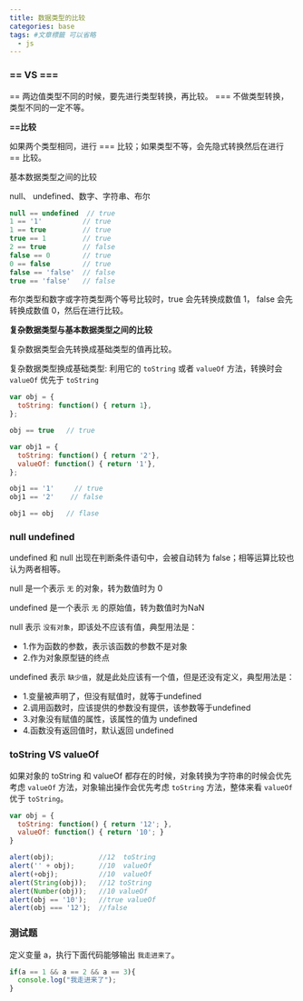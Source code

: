 ```yaml
---
title: 数据类型的比较
categories: base
tags: #文章標籤 可以省略
  - js
---
```


### == VS ===

== 两边值类型不同的时候，要先进行类型转换，再比较。
=== 不做类型转换，类型不同的一定不等。

**==比较**

如果两个类型相同，进行 === 比较；如果类型不等，会先隐式转换然后在进行 == 比较。

基本数据类型之间的比较

null、 undefined、数字、字符串、布尔

```js
null == undefined  // true
1 == '1'          // true
1 == true         // true
true == 1         // true
2 == true         // false
false == 0        // true
0 == false        // true
false == 'false'  // false
true == 'false'   // false
```
布尔类型和数字或字符类型两个等号比较时，true 会先转换成数值 1， false 会先转换成数值 0，然后在进行比较。

**复杂数据类型与基本数据类型之间的比较**

复杂数据类型会先转换成基础类型的值再比较。

复杂数据类型换成基础类型: 利用它的 `toString` 或者 `valueOf` 方法，转换时会 `valueOf` 优先于 `toString`

```js
var obj = {
  toString: function() { return 1},
};

obj == true   // true

var obj1 = {
  toString: function() { return '2'},
  valueOf: function() { return '1'},
};

obj1 == '1'     // true
obj1 == '2'    // false

obj1 == obj   // flase
```

### null  undefined

undefined 和 null 出现在判断条件语句中，会被自动转为 false；相等运算比较也认为两者相等。

null 是一个表示 `无` 的对象，转为数值时为 0

undefined 是一个表示 `无` 的原始值，转为数值时为NaN

null 表示 `没有对象`，即该处不应该有值，典型用法是：

- 1.作为函数的参数，表示该函数的参数不是对象
- 2.作为对象原型链的终点

undefined 表示 `缺少值`，就是此处应该有一个值，但是还没有定义，典型用法是：

- 1.变量被声明了，但没有赋值时，就等于undefined
- 2.调用函数时，应该提供的参数没有提供，该参数等于undefined
- 3.对象没有赋值的属性，该属性的值为 undefined
- 4.函数没有返回值时，默认返回 undefined

### toString VS valueOf

如果对象的 toString 和 valueOf 都存在的时候，对象转换为字符串的时候会优先考虑 `valueOf` 方法，对象输出操作会优先考虑 `toString` 方法，整体来看 `valueOf` 优于 `toString`。

```js
var obj = {
  toString: function() { return '12'; },
  valueOf: function() { return '10'; }
}

alert(obj);           //12  toString
alert('' + obj);      //10  valueOf
alert(+obj);          //10  valueOf
alert(String(obj));   //12 toString
alert(Number(obj));   //10 valueOf
alert(obj == '10');   //true valueOf
alert(obj === '12');  //false
```

### 测试题

定义变量 a，执行下面代码能够输出 `我走进来了`。

```js
if(a == 1 && a == 2 && a == 3){
  console.log("我走进来了");
}
```
